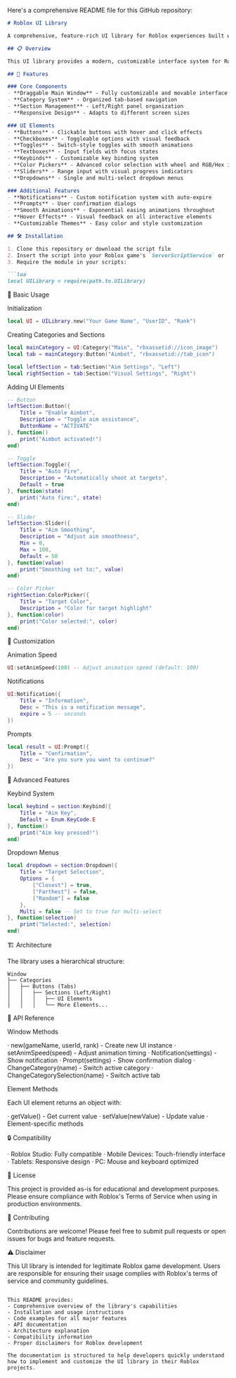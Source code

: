 Here's a comprehensive README file for this GitHub repository:

```markdown
# Roblox UI Library

A comprehensive, feature-rich UI library for Roblox experiences built with Roblox Lua.

## 📋 Overview

This UI library provides a modern, customizable interface system for Roblox games with a wide range of interactive elements and smooth animations. The library features a draggable main window, organized category system, and various GUI components commonly used in Roblox applications.

## 🚀 Features

### Core Components
- **Draggable Main Window** - Fully customizable and movable interface
- **Category System** - Organized tab-based navigation
- **Section Management** - Left/Right panel organization
- **Responsive Design** - Adapts to different screen sizes

### UI Elements
- **Buttons** - Clickable buttons with hover and click effects
- **Checkboxes** - Toggleable options with visual feedback
- **Toggles** - Switch-style toggles with smooth animations
- **Textboxes** - Input fields with focus states
- **Keybinds** - Customizable key binding system
- **Color Pickers** - Advanced color selection with wheel and RGB/Hex input
- **Sliders** - Range input with visual progress indicators
- **Dropdowns** - Single and multi-select dropdown menus

### Additional Features
- **Notifications** - Custom notification system with auto-expire
- **Prompts** - User confirmation dialogs
- **Smooth Animations** - Exponential easing animations throughout
- **Hover Effects** - Visual feedback on all interactive elements
- **Customizable Themes** - Easy color and style customization

## 🛠 Installation

1. Clone this repository or download the script file
2. Insert the script into your Roblox game's `ServerScriptService` or `StarterGui`
3. Require the module in your scripts:

```lua
local UILibrary = require(path.to.UILibrary)
```

📖 Basic Usage

Initialization

```lua
local UI = UILibrary.new("Your Game Name", "UserID", "Rank")
```

Creating Categories and Sections

```lua
local mainCategory = UI:Category("Main", "rbxassetid://icon_image")
local tab = mainCategory:Button("Aimbot", "rbxassetid://tab_icon")

local leftSection = tab:Section("Aim Settings", "Left")
local rightSection = tab:Section("Visual Settings", "Right")
```

Adding UI Elements

```lua
-- Button
leftSection:Button({
    Title = "Enable Aimbot",
    Description = "Toggle aim assistance",
    ButtonName = "ACTIVATE"
}, function()
    print("Aimbot activated!")
end)

-- Toggle
leftSection:Toggle({
    Title = "Auto Fire",
    Description = "Automatically shoot at targets",
    Default = true
}, function(state)
    print("Auto fire:", state)
end)

-- Slider
leftSection:Slider({
    Title = "Aim Smoothing",
    Description = "Adjust aim smoothness",
    Min = 0,
    Max = 100,
    Default = 50
}, function(value)
    print("Smoothing set to:", value)
end)

-- Color Picker
rightSection:ColorPicker({
    Title = "Target Color",
    Description = "Color for target highlight"
}, function(color)
    print("Color selected:", color)
end)
```

🎨 Customization

Animation Speed

```lua
UI:setAnimSpeed(100) -- Adjust animation speed (default: 100)
```

Notifications

```lua
UI:Notification({
    Title = "Information",
    Desc = "This is a notification message",
    expire = 5 -- seconds
})
```

Prompts

```lua
local result = UI:Prompt({
    Title = "Confirmation",
    Desc = "Are you sure you want to continue?"
})
```

🔧 Advanced Features

Keybind System

```lua
local keybind = section:Keybind({
    Title = "Aim Key",
    Default = Enum.KeyCode.E
}, function()
    print("Aim key pressed!")
end)
```

Dropdown Menus

```lua
local dropdown = section:Dropdown({
    Title = "Target Selection",
    Options = {
        ["Closest"] = true,
        ["Farthest"] = false,
        ["Random"] = false
    },
    Multi = false -- Set to true for multi-select
}, function(selection)
    print("Selected:", selection)
end)
```

🏗 Architecture

The library uses a hierarchical structure:

```
Window
├── Categories
│   ├── Buttons (Tabs)
│   │   ├── Sections (Left/Right)
│   │   │   ├── UI Elements
│   │   │   └── More Elements...
```

📝 API Reference

Window Methods

· new(gameName, userId, rank) - Create new UI instance
· setAnimSpeed(speed) - Adjust animation timing
· Notification(settings) - Show notification
· Prompt(settings) - Show confirmation dialog
· ChangeCategory(name) - Switch active category
· ChangeCategorySelection(name) - Switch active tab

Element Methods

Each UI element returns an object with:

· getValue() - Get current value
· setValue(newValue) - Update value
· Element-specific methods

🔒 Compatibility

· Roblox Studio: Fully compatible
· Mobile Devices: Touch-friendly interface
· Tablets: Responsive design
· PC: Mouse and keyboard optimized

📄 License

This project is provided as-is for educational and development purposes. Please ensure compliance with Roblox's Terms of Service when using in production environments.

🤝 Contributing

Contributions are welcome! Please feel free to submit pull requests or open issues for bugs and feature requests.

⚠️ Disclaimer

This UI library is intended for legitimate Roblox game development. Users are responsible for ensuring their usage complies with Roblox's terms of service and community guidelines.

```

This README provides:
- Comprehensive overview of the library's capabilities
- Installation and usage instructions
- Code examples for all major features
- API documentation
- Architecture explanation
- Compatibility information
- Proper disclaimers for Roblox development

The documentation is structured to help developers quickly understand how to implement and customize the UI library in their Roblox projects.
```
